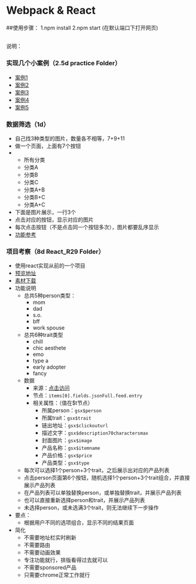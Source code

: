 # Webpack & React
##使用步骤：
1.npm install
2.npm start (在默认端口下打开网页)
##
说明：
### 实现几个小案例（2.5d practice Folder）

- [案例1](http://www.gbtags.com/gb/demoviewer/10407/a6b8d138-4f9f-4b2e-812e-416ece45b95f/example1.html.htm)
- [案例2](http://www.gbtags.com/gb/demoviewer/10407/a6b8d138-4f9f-4b2e-812e-416ece45b95f/example2.html.htm)
- [案例3](http://www.gbtags.com/gb/demoviewer/10407/a6b8d138-4f9f-4b2e-812e-416ece45b95f/example3.html.htm)
- [案例4](http://www.gbtags.com/gb/demoviewer/10407/a6b8d138-4f9f-4b2e-812e-416ece45b95f/example4.html.htm)
- [案例5](http://www.gbtags.com/gb/demoviewer/10407/a6b8d138-4f9f-4b2e-812e-416ece45b95f/example5.html.htm)

### 数据筛选（1d）

- 自己找3种类型的图片，数量各不相等，7+9+11
- 做一个页面，上面有7个按钮
- - 所有分类
  - 分类A
  - 分类B
  - 分类C
  - 分类A+B
  - 分类B+C
  - 分类A+C
- 下面是图片展示，一行3个
- 点击对应的按钮，显示对应的图片
- 每次点击按钮（不是点击同一个按钮多次），图片都要乱序显示
- [功能参考](http://demos.clientapprove.com/NYT_tiffany/)

### 项目考察（8d React_R29 Folder）

- 使用react实现从前的一个项目
- [预览地址](http://www.clientapprove.com/preview/R29_holiday_gift_curator/)
- [素材下载](https://github.com/fpg-wx/training/raw/master/assets/mvvm-gift.zip)
- 功能说明
  - 总共5种person类型：
    - mom
    - dad
    - s.o.
    - bff
    - work spouse
  - 总共6种trait类型
    - chill
    - chic aesthete
    - emo
    - type a
    - early adopter
    - fancy
  - 数据
    - 来源：[点击访问](https://cdn.contentful.com/spaces/gju6m3ezaxar/entries?content_type=jsonFull&include=10&limit=200&access_token=e887c7cd3298dd5e14cce7cd22523670abea9de380aef548efcbcb4b3a612ee9)
    - 节点：`items[0].fields.jsonFull.feed.entry`
    - 相关属性：（值在$t节点）
      - 所属person：`gsx$person`
      - 所属trait：`gsx$trait`
      - 链出地址：`gsx$clickouturl`
      - 描述文字：`gsx$description70charactersmax`
      - 封面图片：`gsx$image`
      - 产品名称：`gsx$itemname`
      - 产品价格：`gsx$price`
      - 产品类型：`gsx$type`
  - 每次可以选择1个person+3个trait，之后展示出对应的产品列表
  - 点击person页面第6个按钮，随机选择1个person+3个trait组合，并直接展示产品列表
  - 在产品列表可以单独替换person，或单独替换trait，并展示产品列表
  - 也可以直接重新选择person和trait，并展示产品列表
  - 未选择person，或未选满3个trait，则无法继续下一步操作
- 要点：
  - 根据用户不同的选项组合，显示不同的结果页面
- 简化
  - 不需要地址栏实时刷新
  - 不需要路由
  - 不需要动画效果
  - 专注功能就行，排版看得过去就可以
  - 不需要sponsored产品
  - 只需要chrome正常工作就行
